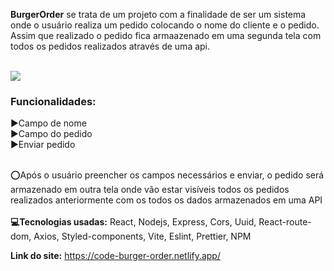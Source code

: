 <b>BurgerOrder</b> se trata de um projeto com a finalidade de ser um sistema onde o usuário realiza um pedido colocando o nome do cliente e o pedido. 
Assim que realizado o pedido fica armaazenado em uma segunda tela com todos os pedidos realizados através de uma api.
<br> 
<br>

<img src='https://media.licdn.com/dms/image/D4D2DAQHpmrEyc2y7eQ/profile-treasury-image-shrink_800_800/0/1699479921879?e=1706209200&v=beta&t=__JOiSvQHnjLExFbJq-PBQibf314P-b92g32GfDL74k'/>

<h3>Funcionalidades:</h3>
▶Campo de nome
<br>
▶Campo do pedido
<br>
▶Enviar pedido
<br>
<br>

⭕Após o usuário preencher os campos necessários e enviar, o pedido será armazenado em outra tela onde vão estar visíveis todos os pedidos realizados anteriormente com os todos os dados 
armazenados em uma API 
<br>
<br>
<b>💻Tecnologias usadas:</b> React, Nodejs, Express, Cors, Uuid, React-route-dom, Axios, Styled-components, Vite, Eslint, Prettier, NPM

<b>Link do site:</b> https://code-burger-order.netlify.app/

